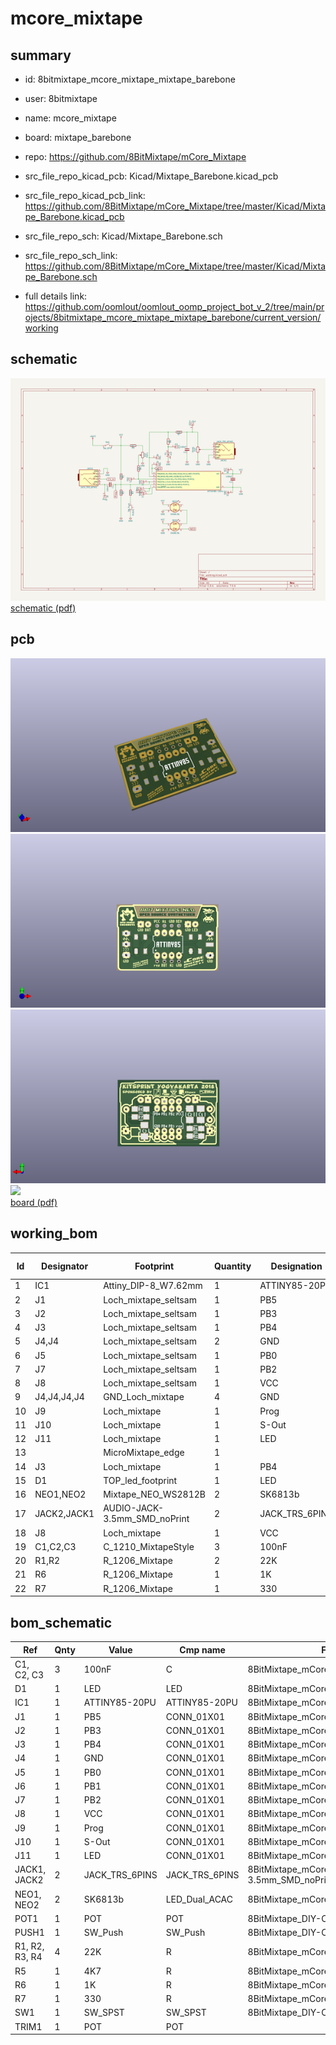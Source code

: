 # mcore_mixtape
 
## summary 
* id: 8bitmixtape_mcore_mixtape_mixtape_barebone
* user: 8bitmixtape
* name: mcore_mixtape
* board: mixtape_barebone
* repo: https://github.com/8BitMixtape/mCore_Mixtape
* src_file_repo_kicad_pcb: Kicad/Mixtape_Barebone.kicad_pcb
* src_file_repo_kicad_pcb_link: https://github.com/8BitMixtape/mCore_Mixtape/tree/master/Kicad/Mixtape_Barebone.kicad_pcb


* src_file_repo_sch: Kicad/Mixtape_Barebone.sch
* src_file_repo_sch_link: https://github.com/8BitMixtape/mCore_Mixtape/tree/master/Kicad/Mixtape_Barebone.sch
* full details link: https://github.com/oomlout/oomlout_oomp_project_bot_v_2/tree/main/projects/8bitmixtape_mcore_mixtape_mixtape_barebone/current_version/working  

## schematic  
![](working_schematic_600.png)  
[schematic (pdf)](working_schematic.pdf)  

## pcb  
![](working_3d_600.png) 
![](working_3d_front_600.png)  
![](working_3d_back_600.png)  
![](working_600.png)  
[board (pdf)](working.pdf)  

## working_bom
| Id | Designator | Footprint | Quantity | Designation | Supplier and ref |  | None | 
| --- | --- | --- | --- | --- | --- | --- | --- | 
| 1 | IC1 | Attiny_DIP-8_W7.62mm | 1 | ATTINY85-20PU |  |  | [''] | 
| 2 | J1 | Loch_mixtape_seltsam | 1 | PB5 |  |  | [''] | 
| 3 | J2 | Loch_mixtape_seltsam | 1 | PB3 |  |  | [''] | 
| 4 | J3 | Loch_mixtape_seltsam | 1 | PB4 |  |  | [''] | 
| 5 | J4,J4 | Loch_mixtape_seltsam | 2 | GND |  |  | [''] | 
| 6 | J5 | Loch_mixtape_seltsam | 1 | PB0 |  |  | [''] | 
| 7 | J7 | Loch_mixtape_seltsam | 1 | PB2 |  |  | [''] | 
| 8 | J8 | Loch_mixtape_seltsam | 1 | VCC |  |  | [''] | 
| 9 | J4,J4,J4,J4 | GND_Loch_mixtape | 4 | GND |  |  | [''] | 
| 10 | J9 | Loch_mixtape | 1 | Prog |  |  | [''] | 
| 11 | J10 | Loch_mixtape | 1 | S-Out |  |  | [''] | 
| 12 | J11 | Loch_mixtape | 1 | LED |  |  | [''] | 
| 13 |  | MicroMixtape_edge | 1 |  |  |  | [''] | 
| 14 | J3 | Loch_mixtape | 1 | PB4 |  |  | [''] | 
| 15 | D1 | TOP_led_footprint | 1 | LED |  |  | [''] | 
| 16 | NEO1,NEO2 | Mixtape_NEO_WS2812B | 2 | SK6813b |  |  | [''] | 
| 17 | JACK2,JACK1 | AUDIO-JACK-3.5mm_SMD_noPrint | 2 | JACK_TRS_6PINS |  |  | [''] | 
| 18 | J8 | Loch_mixtape | 1 | VCC |  |  | [''] | 
| 19 | C1,C2,C3 | C_1210_MixtapeStyle | 3 | 100nF |  |  | [''] | 
| 20 | R1,R2 | R_1206_Mixtape | 2 | 22K |  |  | [''] | 
| 21 | R6 | R_1206_Mixtape | 1 | 1K |  |  | [''] | 
| 22 | R7 | R_1206_Mixtape | 1 | 330 |  |  | [''] | 


## bom_schematic
| Ref | Qnty | Value | Cmp name | Footprint | Description | Vendor | DNP | 
| --- | --- | --- | --- | --- | --- | --- | --- | 
| C1, C2, C3 | 3 | 100nF | C | 8BitMixtape_mCore:C_1210_MixtapeStyle |  |  |  | 
| D1 | 1 | LED | LED | 8BitMixtape_mCore:TOP_led_footprint |  |  |  | 
| IC1 | 1 | ATTINY85-20PU | ATTINY85-20PU | 8BitMixtape_mCore:Attiny_DIP-8_W7.62mm |  |  |  | 
| J1 | 1 | PB5 | CONN_01X01 | 8BitMixtape_mCore:Loch_mixtape |  |  |  | 
| J2 | 1 | PB3 | CONN_01X01 | 8BitMixtape_mCore:Loch_mixtape |  |  |  | 
| J3 | 1 | PB4 | CONN_01X01 | 8BitMixtape_mCore:Loch_mixtape |  |  |  | 
| J4 | 1 | GND | CONN_01X01 | 8BitMixtape_mCore:Loch_mixtape |  |  |  | 
| J5 | 1 | PB0 | CONN_01X01 | 8BitMixtape_mCore:Loch_mixtape |  |  |  | 
| J6 | 1 | PB1 | CONN_01X01 | 8BitMixtape_mCore:Loch_mixtape |  |  |  | 
| J7 | 1 | PB2 | CONN_01X01 | 8BitMixtape_mCore:Loch_mixtape |  |  |  | 
| J8 | 1 | VCC | CONN_01X01 | 8BitMixtape_mCore:Loch_mixtape |  |  |  | 
| J9 | 1 | Prog | CONN_01X01 | 8BitMixtape_mCore:Loch_mixtape |  |  |  | 
| J10 | 1 | S-Out | CONN_01X01 | 8BitMixtape_mCore:Loch_mixtape |  |  |  | 
| J11 | 1 | LED | CONN_01X01 | 8BitMixtape_mCore:Loch_mixtape |  |  |  | 
| JACK1, JACK2 | 2 | JACK_TRS_6PINS | JACK_TRS_6PINS | 8BitMixtape_mCore:AUDIO-JACK-3.5mm_SMD_noPrint |  |  |  | 
| NEO1, NEO2 | 2 | SK6813b | LED_Dual_ACAC | 8BitMixtape_mCore:Mixtape_NEO_WS2812B |  |  |  | 
| POT1 | 1 | POT | POT | 8BitMixtape_DIY-CAD:Mixtape_Pot_Alps |  |  |  | 
| PUSH1 | 1 | SW_Push | SW_Push | 8BitMixtape_DIY-CAD:TACTILE-PTH_6mm |  |  |  | 
| R1, R2, R3, R4 | 4 | 22K | R | 8BitMixtape_mCore:R_1206_Mixtape |  |  |  | 
| R5 | 1 | 4K7 | R | 8BitMixtape_mCore:R_1206_Mixtape |  |  |  | 
| R6 | 1 | 1K | R | 8BitMixtape_mCore:R_1206_Mixtape |  |  |  | 
| R7 | 1 | 330 | R | 8BitMixtape_mCore:R_1206_Mixtape |  |  |  | 
| SW1 | 1 | SW_SPST | SW_SPST | 8BitMixtape_DIY-CAD:Push_SWITCH-Rect |  |  |  | 
| TRIM1 | 1 | POT | POT |  |  |  |  | 




